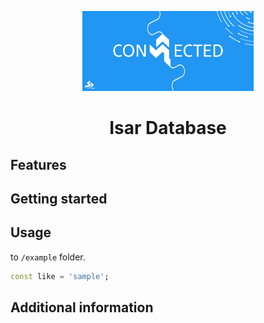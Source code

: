 <p align="center">
  <a href="https://isar.dev">
    <img src="https://github.com/sohrabonline/connected/blob/master/assets/logo.png?sanitize=true" height="128">
  </a>
  <h1 align="center">Isar Database</h1>
</p>



## Features


## Getting started



## Usage

to `/example` folder.

```dart
const like = 'sample';
```

## Additional information


